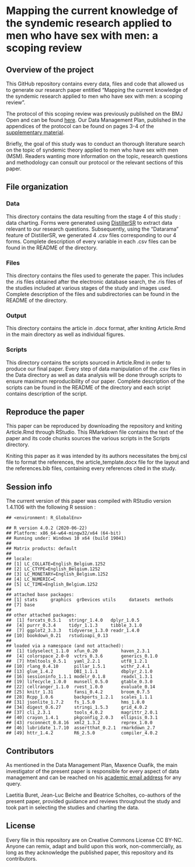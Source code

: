 # Mapping the current knowledge of the syndemic research applied to men who have sex with men: a scoping review

## Overview of the project

This GitHub repository contains every data, files and code that allowed
us to generate our research paper entitled “Mapping the current
knowledge of the syndemic research applied to men who have sex with men:
a scoping review”.

The protocol of this scoping review was previously published on the BMJ
Open and can be found
[here](https://bmjopen.bmj.com/content/10/11/e041238). Our Data
Management Plan, published in the appendices of the protocol can be
found on pages 3-4 of the [supplementary
material](https://bmjopen.bmj.com/content/bmjopen/10/11/e041238.full.pdf?with-ds=yes).

Briefly, the goal of this study was to conduct an thorough literature
search on the topic of syndemic theory applied to men who have sex with
men (MSM). Readers wanting more information on the topic, research
questions and methodology can consult our protocol or the relevant
sections of this paper.

## File organization

### Data

This directory contains the data resulting from the stage 4 of this
study : data charting. Forms were generated using
[DistillerSR](https://www.evidencepartners.com/products/distillersr-systematic-review-software/)
to extract data relevant to our research questions. Subsequently, using
the “Datarama” feature of DistillerSR, we generated 4 .csv files
corresponding to our 4 forms. Complete description of every variable in
each .csv files can be found in the README of the directory.

### Files

This directory contains the files used to generate the paper. This
includes the .ris files obtained after the electronic database search,
the .ris files of the studies included at various stages of the study
and images used. Complete description of the files and subdirectories
can be found in the README of the directory.

### Output

This directory contains the article in .docx format, after kniting
Article.Rmd in the main directory as well as individual figures.

### Scripts

This directory contains the scripts sourced in Article.Rmd in order to
produce our final paper. Every step of data manipulation of the .csv
files in the Data directory as well as data analysis will be done
through scripts to ensure maximum reproducibility of our paper. Complete
description of the scripts can be found in the README of the directory
and each script contains description of the script.

## Reproduce the paper

This paper can be reproduced by downloading the repository and kniting
Article.Rmd through RStudio. This RMarkdown file contains the text of
the paper and its code chunks sources the various scripts in the Scripts
directory.

Kniting this paper as it was intended by its authors necessitates the
bmj.csl file to format the references, the article\_template.docx file
for the layout and the references.bib files, containing every references
cited in the study.

## Session info

The current version of this paper was compiled with RStudio version
1.4.1106 with the following R session :

    ## <environment: R_GlobalEnv>

    ## R version 4.0.2 (2020-06-22)
    ## Platform: x86_64-w64-mingw32/x64 (64-bit)
    ## Running under: Windows 10 x64 (build 19041)
    ## 
    ## Matrix products: default
    ## 
    ## locale:
    ## [1] LC_COLLATE=English_Belgium.1252 
    ## [2] LC_CTYPE=English_Belgium.1252   
    ## [3] LC_MONETARY=English_Belgium.1252
    ## [4] LC_NUMERIC=C                    
    ## [5] LC_TIME=English_Belgium.1252    
    ## 
    ## attached base packages:
    ## [1] stats     graphics  grDevices utils     datasets  methods  
    ## [7] base     
    ## 
    ## other attached packages:
    ##  [1] forcats_0.5.1   stringr_1.4.0   dplyr_1.0.5    
    ##  [4] purrr_0.3.4     tidyr_1.1.3     tibble_3.1.0   
    ##  [7] ggplot2_3.3.3   tidyverse_1.3.0 readr_1.4.0    
    ## [10] bookdown_0.21   rstudioapi_0.13
    ## 
    ## loaded via a namespace (and not attached):
    ##  [1] tidyselect_1.1.0  xfun_0.20         haven_2.3.1      
    ##  [4] colorspace_2.0-0  vctrs_0.3.6       generics_0.1.0   
    ##  [7] htmltools_0.5.1   yaml_2.2.1        utf8_1.2.1       
    ## [10] rlang_0.4.10      pillar_1.5.1      withr_2.4.1      
    ## [13] glue_1.4.2        DBI_1.1.1         dbplyr_2.1.0     
    ## [16] sessioninfo_1.1.1 modelr_0.1.8      readxl_1.3.1     
    ## [19] lifecycle_1.0.0   munsell_0.5.0     gtable_0.3.0     
    ## [22] cellranger_1.1.0  rvest_1.0.0       evaluate_0.14    
    ## [25] knitr_1.31        fansi_0.4.2       broom_0.7.5      
    ## [28] Rcpp_1.0.6        backports_1.2.1   scales_1.1.1     
    ## [31] jsonlite_1.7.2    fs_1.5.0          hms_1.0.0        
    ## [34] digest_0.6.27     stringi_1.5.3     grid_4.0.2       
    ## [37] cli_2.3.1         tools_4.0.2       magrittr_2.0.1   
    ## [40] crayon_1.4.1      pkgconfig_2.0.3   ellipsis_0.3.1   
    ## [43] rsconnect_0.8.16  xml2_1.3.2        reprex_1.0.0     
    ## [46] lubridate_1.7.10  assertthat_0.2.1  rmarkdown_2.7    
    ## [49] httr_1.4.2        R6_2.5.0          compiler_4.0.2

## Contributors

As mentioned in the Data Management Plan, Maxence Ouafik, the main
investigator of the present paper is responsible for every aspect of
data management and can be reached on his [academic email
address](mailto:maxence.ouafik@uliege.be) for any query.

Laetitia Buret, Jean-Luc Belche and Beatrice Scholtes, co-authors of the
present paper, provided guidance and reviews throughout the study and
took part in selecting the studies and charting the data.

## License

Every file in this repository are on Creative Commons License CC BY-NC.
Anyone can remix, adapt and build upon this work, non-commercially, as
long as they acknowledge the published paper, this repository and its
contributors.
